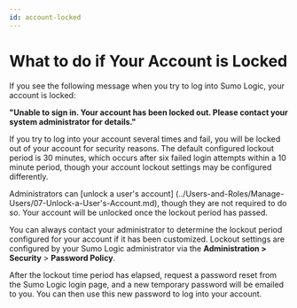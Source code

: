 ```yaml
---
id: account-locked
---
```


# What to do if Your Account is Locked

If you see the following message when you try to log into Sumo Logic, your account is locked: 

**"Unable to sign in. Your account has been locked out. Please contact your system administrator for details."**

If you try to log into your account several times and fail, you will be locked out of your account for security reasons. The default configured lockout period is 30 minutes, which occurs after six failed login attempts within a 10 minute period, though your account lockout settings may be configured differently. 

Administrators can [unlock a user's account] (../Users-and-Roles/Manage-Users/07-Unlock-a-User's-Account.md), though they are not required to do so. Your account will be unlocked once the lockout period has passed.

You can always contact your administrator to determine the lockout period configured for your account if it has been customized. Lockout settings are configured by your Sumo Logic administrator via the **Administration \> Security** \> **Password Policy**. 

After the lockout time period has elapsed, request a password reset from the Sumo Logic login page, and a new temporary password will be emailed to you. You can then use this new password to log into your account.
